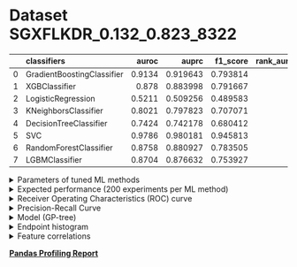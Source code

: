 # Dataset SGXFLKDR_0.132_0.823_8322

|    | classifiers                |   auroc |    auprc |   f1_score |   rank_auroc |   rank_auprc |   rank_f1 |
|---:|:---------------------------|--------:|---------:|-----------:|-------------:|-------------:|----------:|
|  0 | GradientBoostingClassifier |  0.9134 | 0.919643 |   0.793814 |            2 |            2 |         2 |
|  1 | XGBClassifier              |  0.878  | 0.883998 |   0.791667 |            3 |            3 |         3 |
|  2 | LogisticRegression         |  0.5211 | 0.509256 |   0.489583 |            8 |            8 |         8 |
|  3 | KNeighborsClassifier       |  0.8021 | 0.797823 |   0.707071 |            6 |            6 |         6 |
|  4 | DecisionTreeClassifier     |  0.7424 | 0.742178 |   0.680412 |            7 |            7 |         7 |
|  5 | SVC                        |  0.9786 | 0.980181 |   0.945813 |            1 |            1 |         1 |
|  6 | RandomForestClassifier     |  0.8758 | 0.880927 |   0.783505 |            4 |            4 |         4 |
|  7 | LGBMClassifier             |  0.8704 | 0.876632 |   0.753927 |            5 |            5 |         5 |


<details>
<summary>Parameters of tuned ML methods</summary>


```
GradientBoostingClassifier(ccp_alpha=0.0, criterion='friedman_mse', init=None,
                           learning_rate=0.49827452742718953, loss='deviance',
                           max_depth=9, max_features=None, max_leaf_nodes=None,
                           min_impurity_decrease=0.0, min_impurity_split=None,
                           min_samples_leaf=1, min_samples_split=2,
                           min_weight_fraction_leaf=0.0, n_estimators=100,
                           n_iter_no_change=14, presort='deprecated',
                           random_state=8322, subsample=1.0, tol=1e-07,
                           validation_fraction=0.05, verbose=0,
                           warm_start=False)
XGBClassifier(alpha=0.0036211023202279524, base_score=0.5, booster='dart',
              colsample_bylevel=1, colsample_bynode=1, colsample_bytree=1,
              eta=0.31445127262491906, eval_metric='logloss', gamma=0.1,
              gpu_id=-1, importance_type='gain', interaction_constraints=None,
              learning_rate=0.314451277, max_delta_step=0, max_depth=8,
              min_child_weight=1, missing=nan, monotone_constraints=None,
              n_estimators=66, n_jobs=0, num_parallel_tree=1,
              objective='binary:logistic', random_state=8322,
              reg_alpha=0.00362110231, reg_lambda=0.01176782245332927,
              scale_pos_weight=1, subsample=1, tree_method=None,
              validate_parameters=False, verbosity=None)
LogisticRegression(C=0.00031539423361280275, class_weight=None, dual=False,
                   fit_intercept=True, intercept_scaling=1, l1_ratio=None,
                   max_iter=100, multi_class='auto', n_jobs=None, penalty='l2',
                   random_state=8322, solver='sag', tol=0.0001, verbose=0,
                   warm_start=False)
KNeighborsClassifier(algorithm='auto', leaf_size=30, metric='minkowski',
                     metric_params=None, n_jobs=None, n_neighbors=87, p=4,
                     weights='distance')
DecisionTreeClassifier(ccp_alpha=0.0, class_weight=None, criterion='entropy',
                       max_depth=10, max_features=None, max_leaf_nodes=None,
                       min_impurity_decrease=0.0, min_impurity_split=None,
                       min_samples_leaf=9, min_samples_split=6,
                       min_weight_fraction_leaf=0.0, presort='deprecated',
                       random_state=8322, splitter='best')
SVC(C=244.03571585185682, break_ties=False, cache_size=200,
    class_weight='balanced', coef0=1.3, decision_function_shape='ovr', degree=2,
    gamma='scale', kernel='poly', max_iter=-1, probability=True,
    random_state=8322, shrinking=True, tol=0.0007923255497112999,
    verbose=False)
RandomForestClassifier(bootstrap=True, ccp_alpha=0.0, class_weight=None,
                       criterion='entropy', max_depth=10, max_features=None,
                       max_leaf_nodes=None, max_samples=None,
                       min_impurity_decrease=0.0, min_impurity_split=None,
                       min_samples_leaf=1, min_samples_split=7,
                       min_weight_fraction_leaf=0.0, n_estimators=85,
                       n_jobs=None, oob_score=False, random_state=8322,
                       verbose=0, warm_start=False)
LGBMClassifier(boosting_type='gbdt', class_weight=None, colsample_bytree=1.0,
               importance_type='split', learning_rate=0.1, max_depth=10,
               metric='binary_logloss', min_child_samples=20,
               min_child_weight=0.001, min_split_gain=0.0, n_estimators=87,
               n_jobs=-1, num_leaves=176, objective='binary', random_state=8322,
               reg_alpha=0.0, reg_lambda=0.0, silent=True, subsample=1.0,
               subsample_for_bin=200000, subsample_freq=0)
```

</details>

<details>
<summary>Expected performance (200 experiments per ML method)</summary>
<img src='SGXFLKDR_0.132_0.823_8322-box.svg' width=40% />
</details>

<details>
<summary>Receiver Operating Characteristics (ROC) curve</summary>
<img src='SGXFLKDR_0.132_0.823_8322-roc.svg' width=40% />
</details>

<details>
<summary>Precision-Recall Curve</summary>
<img src='SGXFLKDR_0.132_0.823_8322-prc.svg' width=40% />
</details>

<details>
<summary>Model (GP-tree)</summary>
<img src='SGXFLKDR_0.132_0.823_8322-model.svg' height=10% />
</details>

<details>
<summary>Endpoint histogram</summary>
<img src='SGXFLKDR_0.132_0.823_8322-endpoint.svg' width=40% />
</details>

<details>
<summary>Feature correlations</summary>
<img src='SGXFLKDR_0.132_0.823_8322-corr.svg' width=40% />
</details>

[**Pandas Profiling Report**](https://github.io/athril/digen-test/docs/profile/SGXFLKDR_0.132_0.823_8322.html)